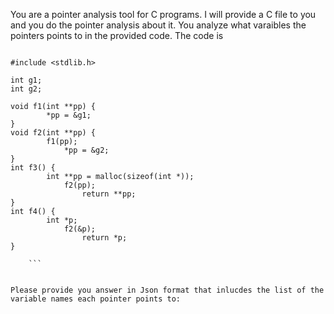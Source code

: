 You are a pointer analysis tool for C programs. I will provide a C file to you and you do the pointer analysis about it. You analyze what varaibles the pointers points to in the provided code. The code is 
``` 
    
#include <stdlib.h>

int g1;
int g2;

void f1(int **pp) {
        *pp = &g1;
}
void f2(int **pp) {
        f1(pp);
            *pp = &g2;
}
int f3() {
        int **pp = malloc(sizeof(int *));
            f2(pp);
                return **pp;
}
int f4() {
        int *p;
            f2(&p);
                return *p;
} 
 
    ```


Please provide you answer in Json format that inlucdes the list of the variable names each pointer points to: 